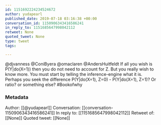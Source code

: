 ```yaml
---
id: 1151692224234524672
author: yudapearl
published_date: 2019-07-18 03:16:38 +00:00
conversation_id: 1150906343416586241
in_reply_to: 1151685647998042112
retweet: None
quoted_tweet: None
type: tweet
tags:

---
```


@djvanness @ConiByera @omaclaren @AndersHuitfeldt If all you wish is P(Y|do(X=1)) then you do not need to account for Z. But you really wish to know more. You must start by telling the inference-engine what it is. Perhaps you seek the difference P(Y|do(X=1), Z=0) - P(Y|do(X=1), Z=1)? Or ratio? or something else? #Bookofwhy

### Metadata

Author: [[@yudapearl]]
Conversation: [[conversation-1150906343416586241]]
In reply to: [[1151685647998042112]]
Retweet of: [[None]]
Quoted tweet: [[None]]
